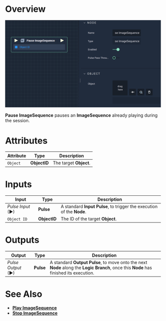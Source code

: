 # Overview

![The Pause ImageSequence Node.](../../../.gitbook/assets/pauseimagesequence.png)

**Pause ImageSequence** pauses an **ImageSequence** already playing during the session.

# Attributes

|Attribute|Type|Description|
|---|---|---|
|`Object`|**ObjectID**| The target **Object**.|

# Inputs

|Input|Type|Description|
|---|---|---|
|*Pulse Input* (►)|**Pulse**|A standard **Input Pulse**, to trigger the execution of the **Node**.|
|`Object ID`|**ObjectID**| The ID of the target **Object**.|

# Outputs

|Output|Type|Description|
|---|---|---|
|*Pulse Output* (►)|**Pulse**|A standard **Output Pulse**, to move onto the next **Node** along the **Logic Branch**, once this **Node** has finished its execution.|

# See Also

* [**Play ImageSequence**](playimagesequence.md)
* [**Stop ImageSequence**](stopimagesequence.md)
